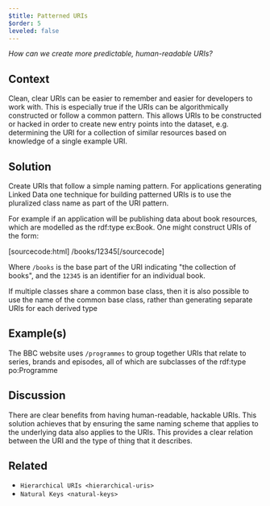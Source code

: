 ```yaml
---
$title: Patterned URIs
$order: 5
leveled: false
---
```


  *How can we create more predictable, human-readable URIs?*

## Context

Clean, clear URIs can be easier to remember and easier for developers to work with. This is especially true if the URIs can
be algorithmically constructed or follow a common pattern. This allows URIs to be constructed or hacked in order to create new entry points into the dataset, e.g. determining the URI for a collection of similar resources based on knowledge of a single example URI.

## Solution

Create URIs that follow a simple naming pattern. For applications generating Linked Data one technique for building patterned URIs is to use the pluralized class name as part of the URI pattern.

For example if an application will be publishing data about book resources, which are modelled as the rdf:type ex:Book. One might construct URIs of the form:

[sourcecode:html]
   /books/12345[/sourcecode]

Where `/books` is the base part of the URI indicating "the collection of books", and the `12345` is an identifier for an individual book.

If multiple classes share a common base class, then it is also possible to use the name of the common base class, rather than generating separate URIs for each derived type

## Example(s)

The BBC website uses `/programmes` to group together URIs that relate to series, brands and episodes, all of which are subclasses of the rdf:type po:Programme

## Discussion

There are clear benefits from having human-readable, hackable URIs. This solution achieves that by ensuring the same naming scheme that applies to the underlying data also applies to the URIs. This provides a clear relation between the URI and the type of thing that it describes.

## Related

  - `Hierarchical URIs <hierarchical-uris>`
  - `Natural Keys <natural-keys>`
